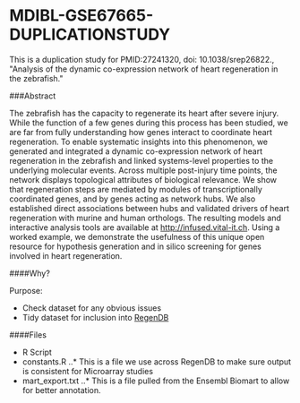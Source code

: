 # MDIBL-GSE67665-DUPLICATIONSTUDY

This is a duplication study for PMID:27241320, doi: 10.1038/srep26822., 
"Analysis of the dynamic co-expression network of heart regeneration in the zebrafish."

###Abstract  

The zebrafish has the capacity to regenerate its heart after severe injury. While the function of a few genes during this process has been studied, we are far from fully understanding how genes interact to coordinate heart regeneration. To enable systematic insights into this phenomenon, we generated and integrated a dynamic co-expression network of heart regeneration in the zebrafish and linked systems-level properties to the underlying molecular events. Across multiple post-injury time points, the network displays topological attributes of biological relevance. We show that regeneration steps are mediated by modules of transcriptionally coordinated genes, and by genes acting as network hubs. We also established direct associations between hubs and validated drivers of heart regeneration with murine and human orthologs. The resulting models and interactive analysis tools are available at http://infused.vital-it.ch. Using a worked example, we demonstrate the usefulness of this unique open resource for hypothesis generation and in silico screening for genes involved in heart regeneration.

####Why?

Purpose:
  * Check dataset for any obvious issues
  * Tidy dataset for inclusion into [RegenDB](http://regendb.org)

####Files 
 * R Script
 * constants.R
 ..* This is a file we use across RegenDB to make sure output is consistent for Microarray studies
 * mart_export.txt
 ..* This is a file pulled from the Ensembl Biomart to allow for better annotation.
